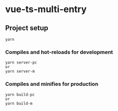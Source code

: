 # vue-ts-multi-entry

## Project setup
```
yarn
```

### Compiles and hot-reloads for development
```
yarn server-pc
or
yarn server-m
```

### Compiles and minifies for production
```
yarn build-pc
or
yarn build-m
```
